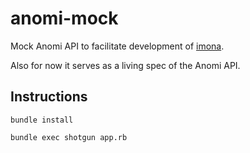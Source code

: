 # anomi-mock

Mock Anomi API to facilitate development of [imona](https://github.com/AnomiNet/imona).

Also for now it serves as a living spec of the Anomi API.

## Instructions

`bundle install`

`bundle exec shotgun app.rb`
